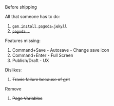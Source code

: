 
Before shipping


All that someone has to do:

1. ~~`gem install pagoda-jekyll`~~
2. ~~`pagoda .`~~

Features missing:

1. Command+Save - Autosave - Change save icon
2. Command+Enter - Full Screen
3. Publish/Draft - UX

Dislikes:

1. ~~Travis failure because of grit~~

Remove

1. ~~Page Variables~~
